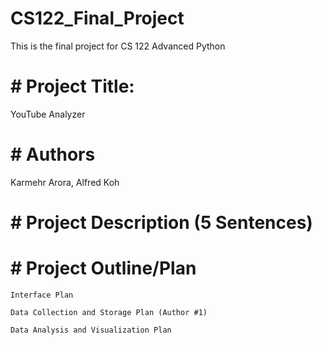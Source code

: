 # CS122_Final_Project
This is the final project for CS 122 Advanced Python


# # Project Title:
YouTube Analyzer

# # Authors
Karmehr Arora, Alfred Koh

# # Project Description (5 Sentences)


# # Project Outline/Plan

    Interface Plan

    Data Collection and Storage Plan (Author #1)

    Data Analysis and Visualization Plan
